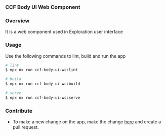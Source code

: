 ### CCF Body UI Web Component

### Overview

It is a web component used in Exploration user interface

### Usage

Use the following commands to lint, build and run the app

```sh
# lint
$ npx nx run ccf-body-ui-wc:lint

# build
$ npx nx run ccf-body-ui-wc:build

# serve
$ npx nx run ccf-body-ui-wc:serve
```

### Contribute

- To make a new change on the app, make the change [here](https://github.com/hubmapconsortium/hra-ui/tree/main/apps/ccf-body-ui-wc) and create a pull request.
